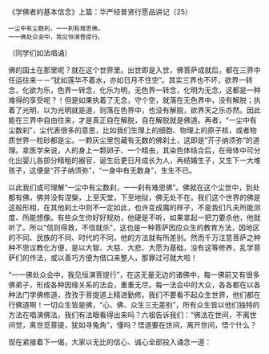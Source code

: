 《学佛者的基本信念》上篇：华严经普贤行愿品讲记（25）

```
一尘中有尘数刹，一一刹有难思佛，
一一佛处众会中，我见恒演菩提行。
```

（同学们如法唱诵）

佛的国土在那里呢？就在这个世界里。出世即是入世，佛菩萨成就后，都在三界中任运往来－－“犹如莲华不着水，亦如日月不住空”。其实三界也不坏，欲界一转念，化欲为乐，色界一转念，化乐为明，无色界一转念，化明为无念，这都是一种难得的享受呢？！但是如果执着了无念，守个空，就落在无色界中，没有解脱；执着了光明，以为光明就是道，则落在色界中，也没有解脱，欲界天之乐亦然。因此能在三界中自由往来，才是真正自在解脱，自在解脱就是佛道。再者，“一尘中有尘数刹”，尘代表很多的意思，比如我们生理上的细胞、物理上的原子核，或者物质世界一粒砂都是尘。一颗灰尘里包藏有无数的佛刹土，这即是“芥子纳须弥”的道理。拿医学来说，人的身上一颗卵子、一个精虫，其染色体结合后，在母体中可分化出婴儿各部分精粗的器官，诞生后更日月成长为人，再结婚生子，又生下一大堆孩子，这便是“芥子纳须弥”，“一身中有无数身”，生生不已。

以此我们或可理解“一尘中有尘数刹，一一刹有难思佛”。佛就在这个尘世中，到处都有佛，佛并没有涅槃，上至天堂，下至地狱，佛无处不在。我们这个世界的佛是这般形相，在其他刹土中则不一定如此，也许变成魔的样子，不是我们凡夫所能测度、所能想像。有些众生你好好规劝，他硬是不听，如果拿起一把刀要杀他，他就听了。所以“信则得救，不信就杀”，这也是一种菩萨因应众生的教育方法，因地区的不同、民族的不同、时代的不同，他的方法就有所差别。然而千万注意菩萨之种种不思议教化方便，是以大智、大慈、大悲、大愿为基础，没有这等修养，乱学菩萨们的作法，或以善巧方便为借口来整人，那罪过可就大啦！

“一一佛处众会中，我见恒演菩提行”，在这无量无边的诸佛中，每一佛前又有很多佛弟子，形成各种因缘关系的法会，重重无尽。每一法会中的大众，各各都在以各种法门学佛修道，孜孜于菩提道上精进勤修。我们不要看不起众生世界，他们都在行佛道啊！一切众生皆是佛，“心、佛、众生三无差别”，所有众生皆以他们独特的方法在唱演佛法，我们有法眼看得出来吗？六祖告诉我们：“佛法在世间，不离世间觉，离世觅菩提，犹如寻兔角”，懂吗？悟道要在世间，离开世间，悟个什么？

现在紧接着下一偈，大家以无比的信心、诚心全部投入诵念一道：


